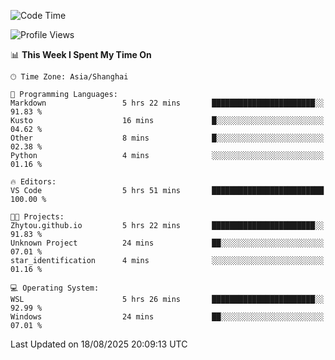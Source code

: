 <!--START_SECTION:waka-->
![Code Time](http://img.shields.io/badge/Code%20Time-3%2C077%20hrs%205%20mins-blue)

![Profile Views](http://img.shields.io/badge/Profile%20Views-0-blue)

📊 **This Week I Spent My Time On** 

```text
🕑︎ Time Zone: Asia/Shanghai

💬 Programming Languages: 
Markdown                 5 hrs 22 mins       ███████████████████████░░   91.83 % 
Kusto                    16 mins             █░░░░░░░░░░░░░░░░░░░░░░░░   04.62 % 
Other                    8 mins              █░░░░░░░░░░░░░░░░░░░░░░░░   02.38 % 
Python                   4 mins              ░░░░░░░░░░░░░░░░░░░░░░░░░   01.16 % 

🔥 Editors: 
VS Code                  5 hrs 51 mins       █████████████████████████   100.00 % 

🐱‍💻 Projects: 
Zhytou.github.io         5 hrs 22 mins       ███████████████████████░░   91.83 % 
Unknown Project          24 mins             ██░░░░░░░░░░░░░░░░░░░░░░░   07.01 % 
star_identification      4 mins              ░░░░░░░░░░░░░░░░░░░░░░░░░   01.16 % 

💻 Operating System: 
WSL                      5 hrs 26 mins       ███████████████████████░░   92.99 % 
Windows                  24 mins             ██░░░░░░░░░░░░░░░░░░░░░░░   07.01 % 
```


 Last Updated on 18/08/2025 20:09:13 UTC
<!--END_SECTION:waka-->